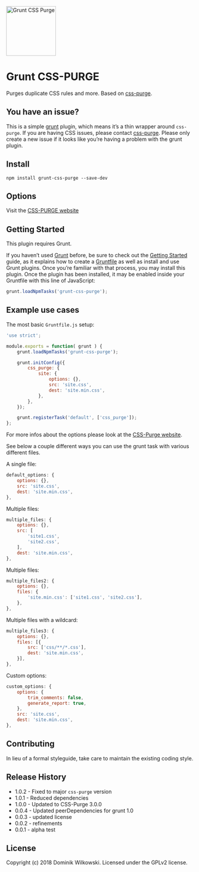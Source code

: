 <img alt="Grunt CSS Purge" src="https://raw.githubusercontent.com/rbtech/css-purge/master/assets/images/grunt-css-purge.png" width="133px">


Grunt CSS-PURGE
===============

Purges duplicate CSS rules and more. Based on [css-purge](https://www.npmjs.org/package/css-purge).


## You have an issue?

This is a simple [grunt](http://gruntjs.com/) plugin, which means it’s a thin wrapper around `css-purge`. If you are having CSS issues, please
contact [css-purge](https://github.com/rbtech/css-purge/issues). Please only create a new issue if it looks like you’re having a problem with the grunt plugin.


## Install

```
npm install grunt-css-purge --save-dev
```


## Options

Visit the [CSS-PURGE website](http://rbtech.github.io/css-purge)


## Getting Started

This plugin requires Grunt.

If you haven’t used [Grunt](http://gruntjs.com/) before, be sure to check out the [Getting Started](http://gruntjs.com/getting-started) guide,
as it explains how to create a [Gruntfile](http://gruntjs.com/sample-gruntfile) as well as install and use Grunt plugins. Once you’re familiar
with that process, you may install this plugin.
Once the plugin has been installed, it may be enabled inside your Gruntfile with this line of JavaScript:

```js
grunt.loadNpmTasks('grunt-css-purge');
```


## Example use cases

The most basic `Gruntfile.js` setup:

```js
'use strict';

module.exports = function( grunt ) {
	grunt.loadNpmTasks('grunt-css-purge');

	grunt.initConfig({
		css_purge: {
			site: {
				options: {},
				src: 'site.css',
				dest: 'site.min.css',
			},
		},
	});

	grunt.registerTask('default', ['css_purge']);
};
```

For more infos about the options please look at the [CSS-Purge website](http://rbtech.github.io/css-purge/).

See below a couple different ways you can use the grunt task with various different files.

A single file:

```js
default_options: {
	options: {},
	src: 'site.css',
	dest: 'site.min.css',
},
```

Multiple files:

```js
multiple_files: {
	options: {},
	src: [
		'site1.css',
		'site2.css',
	],
	dest: 'site.min.css',
},
```

Multiple files:

```js
multiple_files2: {
	options: {},
	files: {
		'site.min.css': ['site1.css', 'site2.css'],
	},
},
```

Multiple files with a wildcard:

```js
multiple_files3: {
	options: {},
	files: [{
		src: ['css/**/*.css'],
		dest: 'site.min.css',
	}],
},
```

Custom options:

```js
custom_options: {
	options: {
		trim_comments: false,
		generate_report: true,
	},
	src: 'site.css',
	dest: 'site.min.css',
},
```


## Contributing

In lieu of a formal styleguide, take care to maintain the existing coding style.


## Release History

* 1.0.2 - Fixed to major `css-purge` version
* 1.0.1 - Reduced dependencies
* 1.0.0 - Updated to CSS-Purge 3.0.0
* 0.0.4 - Updated peerDependencies for grunt 1.0
* 0.0.3 - updated license
* 0.0.2 - refinements
* 0.0.1 - alpha test


## License

Copyright (c) 2018 Dominik Wilkowski. Licensed under the GPLv2 license.
